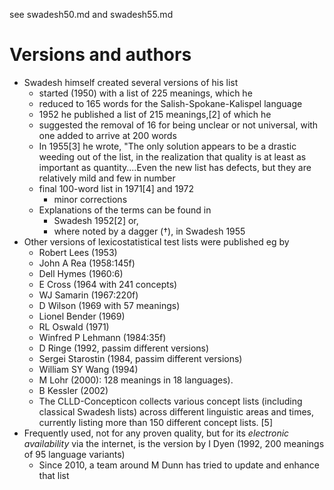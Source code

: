 see swadesh50.md and swadesh55.md

# Versions and authors

* Swadesh himself created several versions of his list
  * started (1950) with a list of 225 meanings, which he
  * reduced to 165 words for the Salish-Spokane-Kalispel language
  * 1952 he published a list of 215 meanings,[2] of which he
  * suggested the removal of 16 for being unclear or not universal, with
    one added to arrive at 200 words
  * In 1955[3] he wrote, "The only solution appears to be a drastic weeding out
    of the list, in the realization that quality is at least as important as
    quantity....Even the new list has defects, but they are relatively mild and
    few in number
  * final 100-word list in 1971[4] and 1972
    * minor corrections
  * Explanations of the terms can be found in
    * Swadesh 1952[2] or,
    * where noted by a dagger (†), in Swadesh 1955
* Other versions of lexicostatistical test lists were published eg by
  * Robert Lees (1953)
  * John A Rea (1958:145f)
  * Dell Hymes (1960:6)
  * E Cross (1964 with 241 concepts)
  * WJ Samarin (1967:220f)
  * D Wilson (1969 with 57 meanings)
  * Lionel Bender (1969)
  * RL Oswald (1971)
  * Winfred P Lehmann (1984:35f)
  * D  Ringe (1992, passim different versions)
  * Sergei Starostin (1984, passim different versions)
  * William SY Wang (1994)
  * M Lohr (2000): 128 meanings in 18 languages).
  * B Kessler (2002)
  * The CLLD-Concepticon collects various concept lists (including classical
    Swadesh lists) across different linguistic areas and times, currently
    listing more than 150 different concept lists. [5]
* Frequently used, not for any proven quality, but for its _electronic
  availability_ via the internet, is the version by I Dyen (1992, 200 meanings
  of 95 language variants)
  * Since 2010, a team around M Dunn has tried to update and enhance that list
